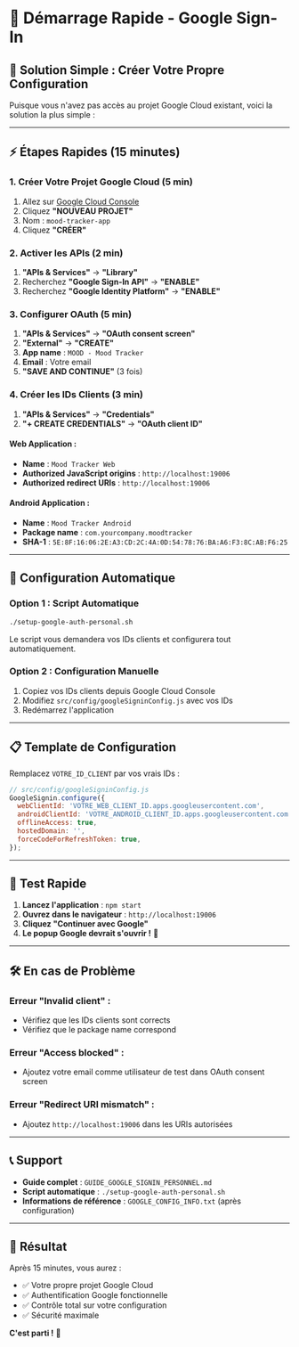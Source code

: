 # 🚀 Démarrage Rapide - Google Sign-In

## 🎯 **Solution Simple : Créer Votre Propre Configuration**

Puisque vous n'avez pas accès au projet Google Cloud existant, voici la solution la plus simple :

---

## ⚡ **Étapes Rapides (15 minutes)**

### **1. Créer Votre Projet Google Cloud (5 min)**
1. Allez sur [Google Cloud Console](https://console.cloud.google.com/)
2. Cliquez **"NOUVEAU PROJET"**
3. Nom : `mood-tracker-app`
4. Cliquez **"CRÉER"**

### **2. Activer les APIs (2 min)**
1. **"APIs & Services"** → **"Library"**
2. Recherchez **"Google Sign-In API"** → **"ENABLE"**
3. Recherchez **"Google Identity Platform"** → **"ENABLE"**

### **3. Configurer OAuth (5 min)**
1. **"APIs & Services"** → **"OAuth consent screen"**
2. **"External"** → **"CREATE"**
3. **App name** : `MOOD - Mood Tracker`
4. **Email** : Votre email
5. **"SAVE AND CONTINUE"** (3 fois)

### **4. Créer les IDs Clients (3 min)**
1. **"APIs & Services"** → **"Credentials"**
2. **"+ CREATE CREDENTIALS"** → **"OAuth client ID"**

#### **Web Application :**
- **Name** : `Mood Tracker Web`
- **Authorized JavaScript origins** : `http://localhost:19006`
- **Authorized redirect URIs** : `http://localhost:19006`

#### **Android Application :**
- **Name** : `Mood Tracker Android`
- **Package name** : `com.yourcompany.moodtracker`
- **SHA-1** : `5E:8F:16:06:2E:A3:CD:2C:4A:0D:54:78:76:BA:A6:F3:8C:AB:F6:25`

---

## 🔧 **Configuration Automatique**

### **Option 1 : Script Automatique**
```bash
./setup-google-auth-personal.sh
```
Le script vous demandera vos IDs clients et configurera tout automatiquement.

### **Option 2 : Configuration Manuelle**
1. Copiez vos IDs clients depuis Google Cloud Console
2. Modifiez `src/config/googleSigninConfig.js` avec vos IDs
3. Redémarrez l'application

---

## 📋 **Template de Configuration**

Remplacez `VOTRE_ID_CLIENT` par vos vrais IDs :

```javascript
// src/config/googleSigninConfig.js
GoogleSignin.configure({
  webClientId: 'VOTRE_WEB_CLIENT_ID.apps.googleusercontent.com',
  androidClientId: 'VOTRE_ANDROID_CLIENT_ID.apps.googleusercontent.com',
  offlineAccess: true,
  hostedDomain: '',
  forceCodeForRefreshToken: true,
});
```

---

## 🚀 **Test Rapide**

1. **Lancez l'application** : `npm start`
2. **Ouvrez dans le navigateur** : `http://localhost:19006`
3. **Cliquez "Continuer avec Google"**
4. **Le popup Google devrait s'ouvrir !** 🎉

---

## 🛠️ **En cas de Problème**

### **Erreur "Invalid client" :**
- Vérifiez que les IDs clients sont corrects
- Vérifiez que le package name correspond

### **Erreur "Access blocked" :**
- Ajoutez votre email comme utilisateur de test dans OAuth consent screen

### **Erreur "Redirect URI mismatch" :**
- Ajoutez `http://localhost:19006` dans les URIs autorisées

---

## 📞 **Support**

- **Guide complet** : `GUIDE_GOOGLE_SIGNIN_PERSONNEL.md`
- **Script automatique** : `./setup-google-auth-personal.sh`
- **Informations de référence** : `GOOGLE_CONFIG_INFO.txt` (après configuration)

---

## 🎉 **Résultat**

Après 15 minutes, vous aurez :
- ✅ Votre propre projet Google Cloud
- ✅ Authentification Google fonctionnelle
- ✅ Contrôle total sur votre configuration
- ✅ Sécurité maximale

**C'est parti !** 🚀


